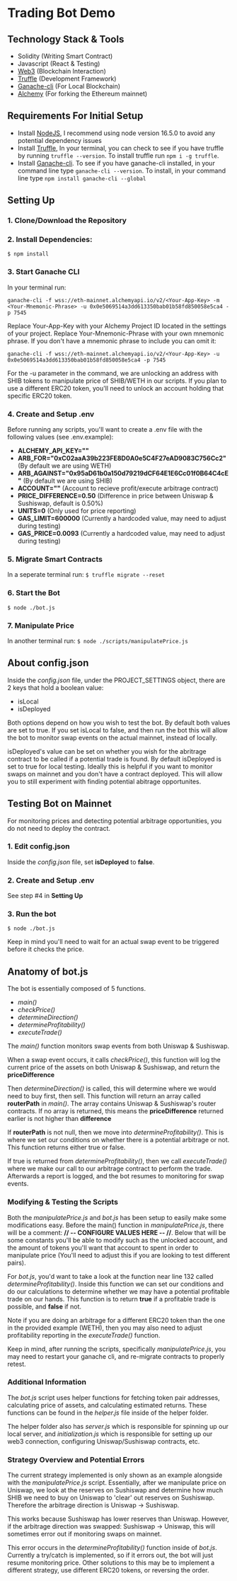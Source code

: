 # Trading Bot Demo

## Technology Stack & Tools

- Solidity (Writing Smart Contract)
- Javascript (React & Testing)
- [Web3](https://web3js.readthedocs.io/en/v1.5.2/) (Blockchain Interaction)
- [Truffle](https://www.trufflesuite.com/docs/truffle/overview) (Development Framework)
- [Ganache-cli](https://github.com/trufflesuite/ganache) (For Local Blockchain)
- [Alchemy](https://www.alchemy.com/) (For forking the Ethereum mainnet)

## Requirements For Initial Setup
- Install [NodeJS](https://nodejs.org/en/), I recommend using node version 16.5.0 to avoid any potential dependency issues
- Install [Truffle](https://www.trufflesuite.com/docs/truffle/overview), In your terminal, you can check to see if you have truffle by running `truffle --version`. To install truffle run `npm i -g truffle`.
- Install [Ganache-cli](https://github.com/trufflesuite/ganache). To see if you have ganache-cli installed, in your command line type `ganache-cli --version`. To install, in your command line type `npm install ganache-cli --global`

## Setting Up
### 1. Clone/Download the Repository

### 2. Install Dependencies:
`$ npm install`

### 3. Start Ganache CLI
In your terminal run:
```
ganache-cli -f wss://eth-mainnet.alchemyapi.io/v2/<Your-App-Key> -m <Your-Mnemonic-Phrase> -u 0x0e5069514a3dd613350bab01b58fd850058e5ca4 -p 7545
```

Replace Your-App-Key with your Alchemy Project ID located in the settings of your project. Replace Your-Mnemonic-Phrase with your own mnemonic phrase. If you don't have a mnemonic phrase to include you can omit it:

```
ganache-cli -f wss://eth-mainnet.alchemyapi.io/v2/<Your-App-Key> -u 0x0e5069514a3dd613350bab01b58fd850058e5ca4 -p 7545
```

For the -u parameter in the command, we are unlocking an address with SHIB tokens to manipulate price of SHIB/WETH in our scripts. If you 
plan to use a different ERC20 token, you'll need to unlock an account holding that specific ERC20 token.

### 4. Create and Setup .env
Before running any scripts, you'll want to create a .env file with the following values (see .env.example):

- **ALCHEMY_API_KEY=""**
- **ARB_FOR="0xC02aaA39b223FE8D0A0e5C4F27eAD9083C756Cc2"** (By default we are using WETH)
- **ARB_AGAINST="0x95aD61b0a150d79219dCF64E1E6Cc01f0B64C4cE"** (By default we are using SHIB)
- **ACCOUNT=""** (Account to recieve profit/execute arbitrage contract)
- **PRICE_DIFFERENCE=0.50** (Difference in price between Uniswap & Sushiswap, default is 0.50%)
- **UNITS=0** (Only used for price reporting)
- **GAS_LIMIT=600000** (Currently a hardcoded value, may need to adjust during testing)
- **GAS_PRICE=0.0093** (Currently a hardcoded value, may need to adjust during testing)

### 5. Migrate Smart Contracts
In a seperate terminal run:
`$ truffle migrate --reset`

### 6. Start the Bot
`$ node ./bot.js`

### 7. Manipulate Price
In another terminal run:
`$ node ./scripts/manipulatePrice.js`

## About config.json
Inside the *config.json* file, under the PROJECT_SETTINGS object, there are 2 keys that hold a boolean value:
- isLocal
- isDeployed

Both options depend on how you wish to test the bot. By default both values are set to true. If you set isLocal to false, and then run the bot this 
will allow the bot to monitor swap events on the actual mainnet, instead of locally. 

isDeployed's value can be set on whether you wish for the abritrage contract to be called if a potential trade is found. By default isDeployed is
set to true for local testing. Ideally this is helpful if you want to monitor swaps on mainnet and you don't have a contract deployed. 
This will allow you to still experiment with finding potential abitrage opportunites. 

## Testing Bot on Mainnet
For monitoring prices and detecting potential arbitrage opportunities, you do not need to deploy the contract. 

### 1. Edit config.json
Inside the *config.json* file, set **isDeployed** to **false**.

### 2. Create and Setup .env
See step #4 in **Setting Up**

### 3. Run the bot
`$ node ./bot.js`

Keep in mind you'll need to wait for an actual swap event to be triggered before it checks the price.

## Anatomy of bot.js
The bot is essentially composed of 5 functions.
- *main()*
- *checkPrice()*
- *determineDirection()*
- *determineProfitability()*
- *executeTrade()*

The *main()* function monitors swap events from both Uniswap & Sushiswap. 

When a swap event occurs, it calls *checkPrice()*, this function will log the current price of the assets on both Uniswap & Sushiswap, and return the **priceDifference**

Then *determineDirection()* is called, this will determine where we would need to buy first, then sell. This function will return an array called **routerPath** in *main()*. The array contains Uniswap & Sushiswap's router contracts. If no array is returned, this means the **priceDifference** returned earlier is not higher than **difference**

If **routerPath** is not null, then we move into *determineProfitability()*. This is where we set our conditions on whether there is a potential arbitrage or not. This function returns either true or false.

If true is returned from *determineProfitability()*, then we call *executeTrade()* where we make our call to our arbitrage contract to perform the trade. Afterwards a report is logged, and the bot resumes to monitoring for swap events.

### Modifying & Testing the Scripts
Both the *manipulatePrice.js* and *bot.js* has been setup to easily make some modifications easy. Before the main() function in *manipulatePrice.js*, there will be a comment: **// -- CONFIGURE VALUES HERE -- //**. Below that will be some constants you'll be able to modify such as the unlocked account, and the amount of tokens you'll want that account to spent in order to manipulate price (You'll need to adjust this if you are looking to test different pairs).

For *bot.js*, you'd want to take a look at the function near line 132 called *determineProfitability()*. Inside this function we can set our conditions and do our calculations to determine whether we may have a potential profitable trade on our hands. This function is to return **true** if a profitable trade is possible, and **false** if not.

Note if you are doing an arbitrage for a different ERC20 token than the one in the provided example (WETH), then you may also need to adjust profitability reporting in the *executeTrade()* function.

Keep in mind, after running the scripts, specifically *manipulatePrice.js*, you may need to restart your ganache cli, and re-migrate contracts to properly retest.

### Additional Information
The *bot.js* script uses helper functions for fetching token pair addresses, calculating price of assets, and calculating estimated returns. These functions can be found in the *helper.js* file inside of the helper folder.

The helper folder also has *server.js* which is responsible for spinning up our local server, and *initialization.js* which is responsible for setting up our web3 connection, configuring Uniswap/Sushiswap contracts, etc. 

### Strategy Overview and Potential Errors
The current strategy implemented is only shown as an example alongside with the *manipulatePrice.js* script. Essentially, after we manipulate price on Uniswap, we look at the reserves on Sushiswap and determine how much SHIB we need to buy on Uniswap to 'clear' out reserves on Sushiswap. Therefore the arbitrage direction is Uniswap -> Sushiswap. 

This works because Sushiswap has lower reserves than Uniswap. However, if the arbitrage direction was swapped: Sushiswap -> Uniswap, this will sometimes error out if monitoring swaps on mainnet.

This error occurs in the *determineProfitability()* function inside of *bot.js*. Currently a try/catch is implemented, so if it errors out, the bot will just resume monitoring price. Other solutions to this may be to implement a different strategy, use different ERC20 tokens, or reversing the order.
